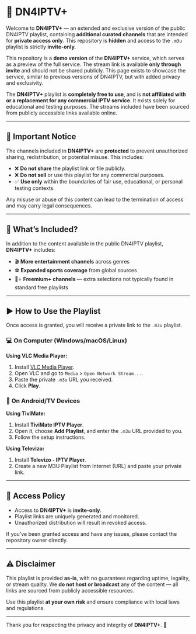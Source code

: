 # 🔐 **DN4IPTV+**

Welcome to **DN4IPTV+** — an extended and exclusive version of the public DN4IPTV playlist, containing **additional curated channels** that are intended for **private access only**. This repository is **hidden** and access to the `.m3u` playlist is strictly **invite-only**.

This repository is a **demo version** of the **DN4IPTV+** service, which serves as a preview of the full service. The stream link is available **only through invite** and should not be shared publicly. This page exists to showcase the service, similar to previous versions of DN4IPTV, but with added privacy and exclusivity.

The **DN4IPTV+** playlist is **completely free to use**, and is **not affiliated with or a replacement for any commercial IPTV service**. It exists solely for educational and testing purposes. The streams included have been sourced from publicly accessible links available online.

---

## 🚫 **Important Notice**

The channels included in **DN4IPTV+** are **protected** to prevent unauthorized sharing, redistribution, or potential misuse. This includes:

- ❌ **Do not share** the playlist link or file publicly.
- ❌ **Do not sell** or use this playlist for any commercial purposes.
- ✅ **Use only** within the boundaries of fair use, educational, or personal testing contexts.

Any misuse or abuse of this content can lead to the termination of access and may carry legal consequences.

---

## 📂 **What’s Included?**

In addition to the content available in the public DN4IPTV playlist, **DN4IPTV+** includes:

- 🎬 **More entertainment channels** across genres  
- ⚽ **Expanded sports coverage** from global sources  
- 📡⭐ **Freemium+ channels** — extra selections not typically found in standard free playlists

---

## ▶️ **How to Use the Playlist**

Once access is granted, you will receive a private link to the `.m3u` playlist.

### 💻 **On Computer (Windows/macOS/Linux)**

**Using VLC Media Player:**

1. Install [VLC Media Player](https://www.videolan.org/vlc/).
2. Open VLC and go to `Media` > `Open Network Stream...`.
3. Paste the private `.m3u` URL you received.
4. Click **Play**.

### 📱 **On Android/TV Devices**

**Using TiviMate:**

1. Install **TiviMate IPTV Player**.
2. Open it, choose **Add Playlist**, and enter the `.m3u` URL provided to you.
3. Follow the setup instructions.

**Using Televizo:**

1. Install **Televizo - IPTV Player**.
2. Create a new M3U Playlist from Internet (URL) and paste your private link.

---

## 🔐 **Access Policy**

- Access to **DN4IPTV+** is **invite-only**.
- Playlist links are uniquely generated and monitored.
- Unauthorized distribution will result in revoked access.

If you’ve been granted access and have any issues, please contact the repository owner directly.

---

## ⚠️ **Disclaimer**

This playlist is provided **as-is**, with no guarantees regarding uptime, legality, or stream quality. We **do not host or broadcast** any of the content — all links are sourced from publicly accessible resources.

Use this playlist **at your own risk** and ensure compliance with local laws and regulations.

---

Thank you for respecting the privacy and integrity of **DN4IPTV+**. 🙏

